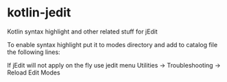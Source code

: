 kotlin-jedit
============

Kotlin syntax highlight and other related stuff for jEdit

To enable syntax highlight put it to modes directory and add to catalog file the following lines:

<MODE NAME="kotlin" FILE="kotlin.xml"
     FILE_NAME_GLOB="*.{kt,ks,kts,jetl}"/>

If jEdit will not apply on the fly use jedit menu Utilities -> Troubleshooting -> Reload Edit Modes


